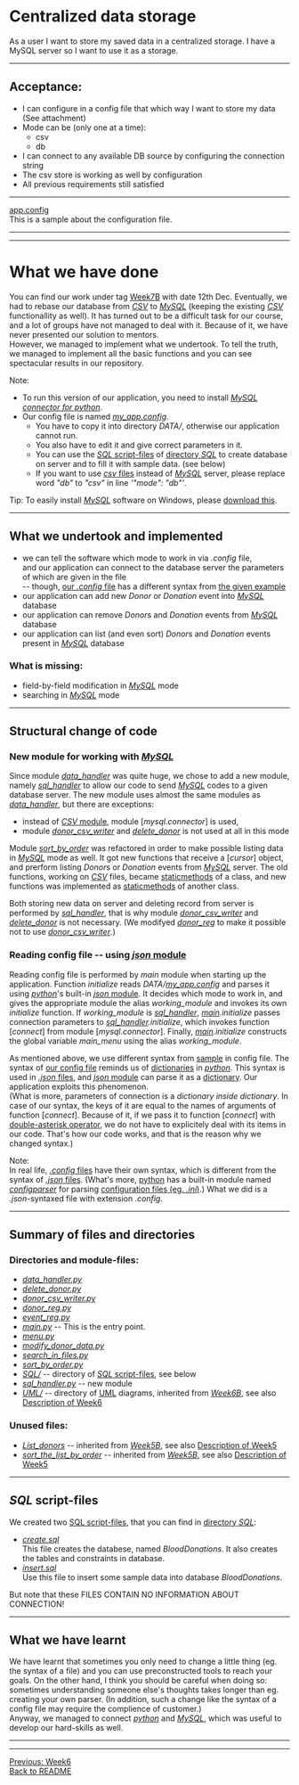 # Centralized data storage

As a user I want to store my saved data in a centralized storage. I have a MySQL server so I want to use it as a storage.

-------------

## Acceptance:

* I can configure in a config file that which way I want to store my data (See attachment)
* Mode can be (only one at a time):
  * csv
  * db
* I can connect to any available DB source by configuring the connection string
* The csv store is working as well by configuration
* All previous requirements still satisfied

------------

[app.config](app.config)  
This is a sample about the configuration file.

-------------------------------------------------------
-------------------------------------------------------

# What we have done

You can find our work under tag [Week7B](https://github.com/KoicsD/CharliesAngels/tree/Week7B) with date 12th Dec.
Eventually, we had to rebase our database from [*CSV*](https://en.wikipedia.org/wiki/Comma-separated_values) to [*MySQL*](https://www.mysql.com/) (keeping the existing [*CSV*](https://en.wikipedia.org/wiki/Comma-separated_values) functionallity as well).
It has turned out to be a difficult task for our course, and a lot of groups have not managed to deal with it.
Because of it, we have never presented our solution to mentors.  
However, we managed to implement what we undertook.
To tell the truth, we managed to implement all the basic functions and you can see spectacular results in our repository.

Note:  
* To run this version of our application, you need to install [*MySQL connector for python*](https://dev.mysql.com/downloads/connector/python/).
* Our config file is named [*my_app.config*](my_app.config).
  * You have to copy it into directory *DATA/*, otherwise our application cannot run.
  * You also have to edit it and give correct parameters in it.
  * You can use the [*SQL* script-files](https://www3.ntu.edu.sg/home/ehchua/programming/sql/MySQL_Intermediate.html) of [directory *SQL*](https://github.com/KoicsD/CharliesAngels/tree/Week7B/SQL) to create database on server and to fill it with sample data. (see below)
  * If you want to use [*csv* files](https://en.wikipedia.org/wiki/Comma-separated_values) instead of [*MySQL*](https://www.mysql.com/) server, please replace word *"db"* to *"csv"* in line *'"mode": "db"'*.

Tip: To easily install [*MySQL*](https://www.mysql.com/) software on Windows, please [download this](https://dev.mysql.com/downloads/windows/installer/5.7.html).

-------------------------

## What we undertook and implemented
* we can tell the software which mode to work in via *.config* file,  
  and our application can connect to the database server the parameters of which are given in the file  
  -- though, [our *.config* file](my_app.config) has a different syntax from [the given example](app.config)
* our application can add new *Donor* or *Donation* event into [*MySQL*](https://www.mysql.com/) database
* our application can remove *Donor*s and *Donation* events from [*MySQL*](https://www.mysql.com/) database
* our application can list (and even sort) *Donor*s and *Donation* events present in [*MySQL*](https://www.mysql.com/) database

### What is missing:
* field-by-field modification in [*MySQL*](https://www.mysql.com/) mode
* searching in [*MySQL*](https://www.mysql.com/) mode

-------------------------

## Structural change of code

### New module for working with [*MySQL*](https://www.mysql.com/)

Since module [*data_handler*](https://github.com/KoicsD/CharliesAngels/blob/Week7B/data_handler.py) was quite huge, we chose to add a new module, namely [*sql_handler*](https://github.com/KoicsD/CharliesAngels/blob/Week7B/sql_handler.py) to allow our code to send [*MySQL*](https://www.mysql.com/) codes to a given database server.
The new module uses almost the same modules as [*data_handler*](https://github.com/KoicsD/CharliesAngels/blob/Week7B/data_handler.py), but there are exceptions:
* instead of [*CSV* module](https://docs.python.org/3/library/csv.html?highlight=csv#module-csv), module [*mysql.connector*] is used,
* module [*donor_csv_writer*](https://github.com/KoicsD/CharliesAngels/blob/Week7B/donor_csv_writer.py) and [*delete_donor*](https://github.com/KoicsD/CharliesAngels/blob/Week7B/delete_donor.py) is not used at all in this mode

Module [*sort_by_order*](https://github.com/KoicsD/CharliesAngels/blob/Week7B/sort_by_order.py) was refactored in order to make possible listing data in [*MySQL*](https://www.mysql.com/) mode as well.
It got new functions that receive a [*cursor*] object, and prerform listing *Donor*s or *Donation* events from [*MySQL*](https://www.mysql.com/) server.
The old functions, working on [*CSV*](https://en.wikipedia.org/wiki/Comma-separated_values) files, became [staticmethods](https://docs.python.org/3/library/functions.html?highlight=staticmethod#staticmethod) of a class, and new functions was implemented as [staticmethods](https://docs.python.org/3/library/functions.html?highlight=staticmethod#staticmethod) of another class.

Both storing new data on server and deleting record from server is performed by [*sql_handler*](https://github.com/KoicsD/CharliesAngels/blob/Week7B/sql_handler.py), that is why module [*donor_csv_writer*](https://github.com/KoicsD/CharliesAngels/blob/Week7B/donor_csv_writer.py) and [*delete_donor*](https://github.com/KoicsD/CharliesAngels/blob/Week7B/delete_donor.py) is not necessary.
(We modifyed [*donor_reg*](https://github.com/KoicsD/CharliesAngels/blob/Week7B/donor_reg.py) to make it possible not to use [*donor_csv_writer*](https://github.com/KoicsD/CharliesAngels/blob/Week7B/donor_csv_writer.py).)

### Reading config file -- using [*json* module](https://docs.python.org/3/library/json.html?highlight=json#module-json)

Reading config file is performed by *main* module when starting up the application.
Function *initialize* reads *DATA/[my_app.config](my_app.config)* and parses it using [*python*](https://www.python.org)'s built-in [*json* module](https://docs.python.org/3/library/json.html?highlight=json#module-json).
It decides which mode to work in, and gives the appropriate module the alias *working_module* and invokes its own *initialize* function.
If *working_module* is [*sql_handler*](https://github.com/KoicsD/CharliesAngels/blob/Week7B/main.py), *[main](https://github.com/KoicsD/CharliesAngels/blob/Week7B/main.py).initialize* passes connection parameters to *[sql_handler](https://github.com/KoicsD/CharliesAngels/blob/Week7B/sql_handler.py).initialize*, which invokes function [*connect*] from module [*mysql.connector*].
Finally, *[main](https://github.com/KoicsD/CharliesAngels/blob/Week7B/main.py).initialize* constructs the global variable *main_menu* using the alias *working_module*.

As mentioned above, we use different syntax from [sample](app.config) in config file.
The syntax of [our config file](my_app.config) reminds us of [dictionaries](https://docs.python.org/3/library/stdtypes.html?highlight=dict#dict) in [*python*](https://www.python.org).
This syntax is used in [*.json* files](https://en.wikipedia.org/wiki/JSON), and [*json* module](https://docs.python.org/3/library/json.html?highlight=json#module-json) can parse it as a [dictionary](https://docs.python.org/3/library/stdtypes.html?highlight=dict#dict).
Our application exploits this phenomenon.  
(What is more, parameters of connection is a *dictionary inside dictionary*.
In case of our syntax, the keys of it are equal to the names of arguments of function [*connect*].
Because of it, if we pass it to function [*connect*] with [double-asterisk operator](http://pythontips.com/2013/08/04/args-and-kwargs-in-python-explained/), we do not have to explicitely deal with its items in our code.
That's how our code works, and that is the reason why we changed syntax.)

Note:  
In real life, [*.config* files]() have their own syntax, which is different from the syntax of [*.json* files](https://en.wikipedia.org/wiki/JSON).
(What's more, [python](https://www.python.org) has a built-in module named [*configparser*](https://docs.python.org/3/library/configparser.html?highlight=config%20parser#module-configparser) for parsing [configuration files (eg. *.ini*)](https://en.wikipedia.org/wiki/Configuration_file).)
What we did is a *.json*-syntaxed file with extension *.config*.

-------------------------

## Summary of files and directories

### Directories and module-files:
* [*data_handler.py*](https://github.com/KoicsD/CharliesAngels/blob/Week7B/data_handler.py)
* [*delete_donor.py*](https://github.com/KoicsD/CharliesAngels/blob/Week7B/delete_donor.py)
* [*donor_csv_writer.py*](https://github.com/KoicsD/CharliesAngels/blob/Week7B/donor_csv_writer.py)
* [*donor_reg.py*](https://github.com/KoicsD/CharliesAngels/blob/Week7B/donor_reg.py)
* [*event_reg.py*](https://github.com/KoicsD/CharliesAngels/blob/Week7B/event_reg.py)
* [*main.py*](https://github.com/KoicsD/CharliesAngels/blob/Week7B/main.py) -- This is the entry point.
* [*menu.py*](https://github.com/KoicsD/CharliesAngels/blob/Week7B/menu.py)
* [*modify_donor_data.py*](https://github.com/KoicsD/CharliesAngels/blob/Week7B/modify_donor_data.py)
* [*search_in_files.py*](https://github.com/KoicsD/CharliesAngels/blob/Week7B/search_in_files.py)
* [*sort_by_order.py*](https://github.com/KoicsD/CharliesAngels/blob/Week7B/sort_by_order.py)
* [*SQL/*](https://github.com/KoicsD/CharliesAngels/tree/Week7B/SQL) -- directory of [*SQL* script-files](https://www3.ntu.edu.sg/home/ehchua/programming/sql/MySQL_Intermediate.html), see below
* [*sql_handler.py*](https://github.com/KoicsD/CharliesAngels/blob/Week7B/sql_handler.py) -- new module
* [*UML/*](https://github.com/KoicsD/CharliesAngels/tree/Week7B/UML) -- directory of [UML](https://en.wikipedia.org/wiki/Unified_Modeling_Language#Diagrams) diagrams, inherited from [*Week6B*](https://github.com/KoicsD/CharliesAngels/tree/Week6B), see also [Description of Week6](OrdersWeek6.md)

### Unused files:
* [*List_donors*](https://github.com/KoicsD/CharliesAngels/blob/Week7B/List_donors.py) -- inherited from [*Week5B*](https://github.com/KoicsD/CharliesAngels/tree/Week5B), see also [Description of Week5](OrdersWeek5.md)
* [*sort_the_list_by_order*](https://github.com/KoicsD/CharliesAngels/blob/Week7B/sort_the_list_by_order) -- inherited from [*Week5B*](https://github.com/KoicsD/CharliesAngels/tree/Week5B), see also [Description of Week5](OrdersWeek5.md)

-------------------------

## *SQL* script-files

We created two [SQL script-files](https://www3.ntu.edu.sg/home/ehchua/programming/sql/MySQL_Intermediate.html), that you can find in [directory *SQL*](https://github.com/KoicsD/CharliesAngels/tree/Week7B/SQL):

* [*create.sql*](https://github.com/KoicsD/CharliesAngels/blob/Week7B/SQL/create.sql)  
  This file creates the databese, named *BloodDonations*.
  It also creates the tables and constraints in database.  
* [*insert.sql*](https://github.com/KoicsD/CharliesAngels/blob/Week7B/SQL/insert.sql)  
  Use this file to insert some sample data into database *BloodDonations*.

But note that these FILES CONTAIN NO INFORMATION ABOUT CONNECTION!

-------------------------

## What we have learnt

We have learnt that sometimes you only need to change a little thing (eg. the syntax of a file) and you can use preconstructed tools to reach your goals.
On the other hand, I think you should be careful when doing so: sometimes understanding someone else's thoughts takes longer than eg. creating your own parser.
(In addition, such a change like the syntax of a config file may require the complience of customer.)  
Anyway, we managed to connect [*python*](https://www.python.org/) and [*MySQL*](https://www.mysql.com/), which was useful to develop our hard-skills as well.

-------------------------------------------------------
-------------------------------------------------------

[Previous: Week6](OrdersWeek6.md)  
[Back to README](../README.md)
